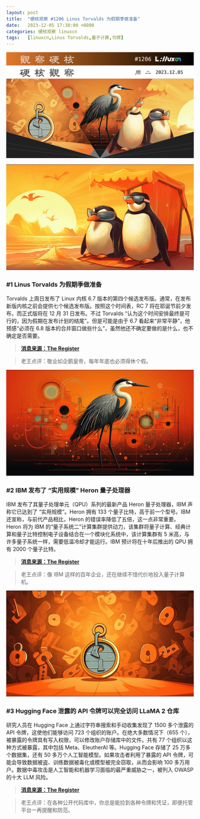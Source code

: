 ```yaml
---
layout: post
title:	"硬核观察 #1206 Linus Torvalds 为假期季做准备"
date:	2023-12-05 17:38:00 +0800 
categories:	硬核观察 linuxcn 
tags:	[linuxcn,Linus Torvalds,量子计算,令牌]
---
```



![](/Asserts/Images/album/202312/05/173551qgynuxigi8y7acev.jpg)


![](/Asserts/Images/album/202312/05/173641eu49589953tc3cc2.png)


### #1 Linus Torvalds 为假期季做准备


Torvalds 上周日发布了 Linux 内核 6.7 版本的第四个候选发布版。通常，在发布新版内核之前会提供七个候选发布版。按照这个时间表，RC 7 将在耶诞节前夕发布，而正式版将在 12 月 31 日发布。不过 Torvalds “认为这个时间安排最终是可行的，因为假期在发布计划的结尾”。但是可能是由于 6.7 看起来“非常平静”，他预感“必须在 6.8 版本的合并窗口做些什么”，虽然他还不确定要做的是什么，也不确定是否需要。



> 
> **[消息来源：The Register](https://www.theregister.com/2023/12/04/linux_kernel_6_7_rc4/)**
> 
> 
> 



> 
> 老王点评：敬业如企鹅皇帝，每年年底也必须得休个假。
> 
> 
> 


![](/Asserts/Images/album/202312/05/173656u5xhtpc7mthiztvq.png)


### #2 IBM 发布了 “实用规模” Heron 量子处理器


IBM 发布了其量子处理单元（QPU）系列的最新产品 Heron 量子处理器，IBM 声称它已达到了 “实用规模”。Heron 拥有 133 个量子比特，高于前一个型号。IBM 还宣称，与前代产品相比，Heron 的错误率降低了五倍，这一点非常重要。Heron 将为 IBM 的“量子系统二”计算集群提供动力，该集群将量子计算、经典计算和量子比特控制电子设备结合在一个模块化系统中，该计算集群有 5 米高，与许多量子系统一样，需要低温冷却才能运行。IBM 预计将在十年后推出的 QPU 拥有 2000 个量子比特。



> 
> **[消息来源：The Register](https://www.theregister.com/2023/12/05/ibm_heron_quantum_processor/)**
> 
> 
> 



> 
> 老王点评：像 IBM 这样的百年企业，还在继续不惜代价地投入量子计算机。
> 
> 
> 


![](/Asserts/Images/album/202312/05/173728rb7454hjl34ihzaf.png)


### #3 Hugging Face 泄露的 API 令牌可以完全访问 LLaMA 2 仓库


研究人员在 Hugging Face 上通过字符串搜索和手动收集发现了 1500 多个泄露的 API 令牌，这使他们能够访问 723 个组织的账户。在绝大多数情况下（655 个），被暴露的令牌具有写入权限，可以修改账户存储库中的文件。共有 77 个组织以这种方式被暴露，其中包括 Meta、EleutherAI 等。Hugging Face 存储了 25 万多个数据集，还有 50 多万个人工智能模型。如果攻击者利用了暴露的 API 令牌，可能会导致数据被盗、训练数据被毒化或模型被完全窃取，从而会影响 100 多万用户。数据中毒攻击是人工智能和机器学习面临的最严重威胁之一，被列入 OWASP 的十大 LLM 风险。



> 
> **[消息来源：The Register](https://www.theregister.com/2023/12/04/exposed_hugging_face_api_tokens/)**
> 
> 
> 



> 
> 老王点评：在各种公开代码库中，你总是能捡到各种令牌和凭证，即便托管平台一再提醒和防范。
> 
> 
>
